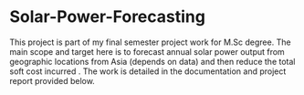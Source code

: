 # Solar-Power-Forecasting
This project is part of my final semester project work for M.Sc degree. The main scope and target here is to forecast annual solar power output from geographic locations from Asia (depends on data)  and then reduce the total soft cost incurred . The work is detailed in the documentation and project report provided below.
